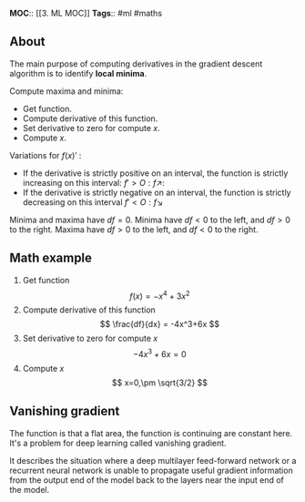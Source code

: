 **MOC**:: [[3. ML MOC]]
**Tags**:: #ml #maths 

## About
The main purpose of computing derivatives in the gradient descent algorithm is to identify **local minima**.

Compute maxima and minima:
- Get function.
- Compute derivative of this function.
- Set derivative to zero for compute $x$.
- Compute $x$.

Variations for $f(x)'$ :
- If the derivative is strictly positive on an interval, the function is strictly increasing on this interval: $f'> O: f\nearrow$: 
- If the derivative is strictly negative on an interval, the function is strictly decreasing on this interval $f'< O: f\searrow$
 
Minima and maxima have $df=0$.
Minima have $df<0$ to the left, and $df>0$  to the right.
Maxima have $df>0$ to the left, and $df<0$  to the right.

## Math example
1. Get function
$$
f(x) = -x^4+3x^2
$$
2. Compute derivative of this function
$$
\frac{df}{dx} = -4x^3+6x
$$
3. Set derivative to zero for compute $x$
$$
-4x^3+6x=0
$$
4. Compute $x$
$$
x=0,\pm \sqrt{3/2}
$$
## Vanishing gradient
The function is that a flat area, the function is continuing are constant here. It's a problem for deep learning called vanishing gradient.

It describes the situation where a deep multilayer feed-forward network or a recurrent neural network is unable to propagate useful gradient information from the output end of the model back to the layers near the input end of the model.

